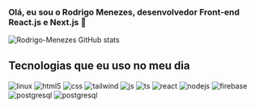 ### Olá, eu sou o Rodrigo Menezes, desenvolvedor Front-end React.js e Next.js 👋

![Rodrigo-Menezes GitHub stats](https://github-readme-stats.vercel.app/api?username=rodrigo-menezes&show_icons=true&theme=dracula&count_private=true)

## Tecnologias que eu uso no meu dia

<div style="display: inline_block">
  <img align="center" alt="linux" src="https://img.shields.io/badge/Linux-FCC624?style=for-the-badge&logo=linux&logoColor=black"/>
  <img align="center" alt="html5" src="https://img.shields.io/badge/HTML5-E34F26?style=for-the-badge&logo=html5&logoColor=white" />
  <img align="center" alt="css" src="https://img.shields.io/badge/CSS3-1572B6?style=for-the-badge&logo=css3&logoColor=white" />
 <img align="center" alt="tailwind" src="https://img.shields.io/badge/Tailwind_CSS-38B2AC?style=for-the-badge&logo=tailwind-css&logoColor=white"/>
  <img align="center" alt="js" src="https://img.shields.io/badge/JavaScript-F7DF1E?style=for-the-badge&logo=javascript&logoColor=black" />
  <img align="center" alt="ts" src="https://img.shields.io/badge/TypeScript-007ACC?style=for-the-badge&logo=typescript&logoColor=white" />
  <img align="center" alt="react" src="https://img.shields.io/badge/React-20232A?style=for-the-badge&logo=react&logoColor=61DAFB" />
  <img align="center" alt="nodejs" src="https://img.shields.io/badge/Node.js-43853D?style=for-the-badge&logo=node.js&logoColor=white" />
  <img align="center" alt="firebase" src="https://img.shields.io/badge/Firebase-039BE5?style=for-the-badge&logo=Firebase&logoColor=white" />
  <img align="center" alt="postgresql" src="https://img.shields.io/badge/postgres-%23316192.svg?style=for-the-badge&logo=postgresql&logoColor=white" />
  <img align="center" alt="postgresql" src="https://img.shields.io/badge/go-%2300ADD8.svg?style=for-the-badge&logo=go&logoColor=white" />
</div><br/>

